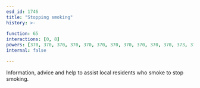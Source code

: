 ```yaml
---
esd_id: 1746
title: "Stopping smoking"
history: >-
  
function: 65
interactions: [0, 8]
powers: [370, 370, 370, 370, 370, 370, 370, 370, 370, 370, 370, 373, 373, 373, 373, 373, 373, 373, 373, 373, 373, 373, 374, 374, 374, 374, 374, 374, 374, 374, 374, 374, 374, 2681, 2681, 2681, 2681, 2681, 2681, 2681, 2681, 2681, 2681]
internal: false

---
```


Information, advice and help to assist local residents who smoke to stop smoking.

